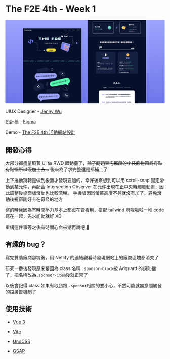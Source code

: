 # The F2E 4th - Week 1

![Web Cover Image](/public/WebCover.png)

UIUX Designer - [Jenny Wu](https://2022.thef2e.com/users/12061549261447630282)

設計稿 - [Figma](https://www.figma.com/file/M2aMcZsEIKBbRdLkj7fCAd/F2E-%2F-W1%3A-%E6%B4%BB%E5%8B%95%E7%B6%B2%E7%AB%99%E8%A8%AD%E8%A8%88?node-id=90%3A702)

Demo - [The F2E 4th 活動網站設計](https://2022-thef2e.netlify.app)

## 開發心得

大部分都盡量照著 UI 做 RWD 跟動畫了，~~除了問題冒泡那段的小裝飾物因爲有點有點懶所以沒加上去...~~ 後來為了求完整還是都補上了

上下捲動跳轉是做到後面才發現要加的，幸好後來想到可以用 scroll-snap 固定滑動到某元件，再配合 Intersection Observer 在元件出現在正中央時觸發動畫，因此調整後桌面版滾動也比較流暢。
手機版因爲螢幕高度不夠就沒有加了，避免滾動後視窗剛好卡在奇怪的地方

寫的時候因為有時間壓力基本上都沒在管複用，搭配 tailwind 劈哩啪啦一堆 code 寫在一起，先求能動就好 XD

重構這件事等之後有時間心血來潮再說吧 🤣

## 有趣的 bug？

寫完贊助廠商那塊後，用 Netlify 的連結觀看時發現網站上的廠商區塊都消失了

研究一番後發現原來是因為 class 名稱 `.sponsor-block`被 Adguard 的規則擋了，把名稱改為`.sponsor-item`後就正常了

以後會記得 class 如果有取到跟 `.sponsor`相關的要小心，不然可能就無意間觸發的擋廣告機制了

## 使用技術

- [Vue 3](https://github.com/vuejs/core)

- [Vite](https://github.com/vitejs/vite)

- [UnoCSS](https://github.com/antfu/unocss)

- [GSAP](https://greensock.com/gsap/)
